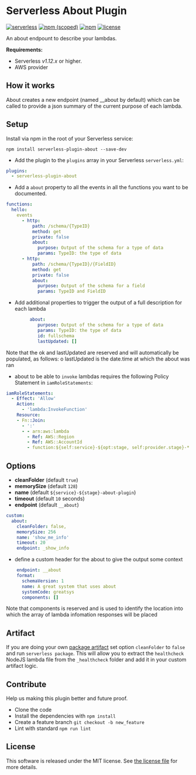 # Serverless About Plugin

[![serverless](http://public.serverless.com/badges/v3.svg)](http://www.serverless.com)
[![npm (scoped)](https://img.shields.io/npm/v/serverless-plugin-about.svg)](https://www.npmjs.com/package/erverless-plugin-about)
[![npm](https://img.shields.io/npm/dw/serverless-plugin-about)](https://www.npmjs.com/package/serverless-plugin-about)
[![license](https://img.shields.io/npm/l/serverless-plugin-about.svg)](https://raw.githubusercontent.com/Financial-Times/serverless-plugin-about/master/LICENSE)

An about endpount to describe your lambdas.

**Requirements:**

* Serverless _v1.12.x_ or higher.
* AWS provider

## How it works

About creates a new endpoint (named \_\_about by default) which can be called to provide a json summary of the current purpose of each lambda.

## Setup

Install via npm in the root of your Serverless service:

```
npm install serverless-plugin-about --save-dev
```

* Add the plugin to the `plugins` array in your Serverless `serverless.yml`:

```yml
plugins:
  - serverless-plugin-about
```

* Add a `about` property to all the events in all the functions you want to be documented.

```yml
functions:
  hello:
    events
      - http:
          path: /schema/{TypeID}
          method: get
          private: false
          about:
            purpose: Output of the schema for a type of data
            params: TypeID: the type of data
      - http:
          path: /schema/{TypeID}/{FieldID}
          method: get
          private: false
          about:
            purpose: Output of the schema for a field
            params: TypeID and FieldID
```

* Add additional properties to trigger the output of a full description for each lambda

```yml
         about:
            purpose: Output of the schema for a type of data
            params: TypeID: the type of data
            id: fullschema
            lastUpdated: []
```

Note that the ok and lastUpdated are reserved and will automatically be populated, as follows:
o lastUpdated is the date.time at which the about was ran

* about to be able to `invoke` lambdas requires the following Policy Statement in `iamRoleStatements`:

```yaml
iamRoleStatements:
  - Effect: 'Allow'
    Action:
      - 'lambda:InvokeFunction'
    Resource:
    - Fn::Join:
      - ':'
      - - arn:aws:lambda
        - Ref: AWS::Region
        - Ref: AWS::AccountId
        - function:${self:service}-${opt:stage, self:provider.stage}-*
```

## Options

* **cleanFolder** (default `true`)
* **memorySize** (default `128`)
* **name** (default `${service}-${stage}-about-plugin`)
* **timeout** (default `10` seconds)
* **endpoint** (default `__about`)

```yml
custom:
  about:
    cleanFolder: false,
    memorySize: 256
    name: 'show_me_info'
    timeout: 20
    endpoint: _show_info
```

* define a custom header for the about to give the output some context

```yml
    endpoint: __about
    format:
      schemaVersion: 1
      name: A great system that uses about
      systemCode: greatsys
      components: []
```

Note that components is reserved and is used to identify the location into which the array of lambda infomation responses will be placed

## Artifact

If you are doing your own [package artifact](https://serverless.com/framework/docs/providers/aws/guide/packaging#artifact) set option `cleanFolder` to `false` and run `serverless package`. This will allow you to extract the `healthcheck` NodeJS lambda file from the `_healthcheck` folder and add it in your custom artifact logic.

## Contribute

Help us making this plugin better and future proof.

* Clone the code
* Install the dependencies with `npm install`
* Create a feature branch `git checkout -b new_feature`
* Lint with standard `npm run lint`

## License

This software is released under the MIT license. See [the license file](LICENSE) for more details.
